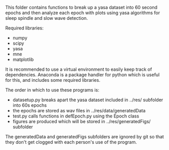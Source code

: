This folder contains functions to break up a yasa dataset into 60 second epochs and then analyze each epoch with plots using yasa algorithms for sleep spindle and slow wave detection.

Required libraries:
* numpy
* scipy
* yasa
* mne
* matplotlib

It is recommended to use a virtual environment to easily keep track of dependencies. Anaconda is a package handler for python which is useful for this, and includes some required libraries.

The order in which to use these programs is:

* datasetup.py breaks apart the yasa dataset included in ../res/ subfolder into 60s epochs
* the epochs are stored as wav files in ../res/data/generatedData
* test.py calls functions in defEpoch.py using the Epoch class
* figures are produced which will be stored in ../res/generatedFigs/ subfolder

The generatedData and generatedFigs subfolders are ignored by git so that they don't get clogged with each person's use of the program.